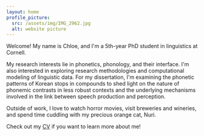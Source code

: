 ```yaml
---
layout: home
profile_picture:
  src: /assets/img/IMG_2962.jpg
  alt: website picture
---
```


<p>
    Welcome! My name is Chloe, and I'm a 5th-year PhD student in linguistics at Cornell. 
</p>

<p>
    My research interests lie in phonetics, phonology, and their interface. I'm also  interested in exploring research methodologies and computational modeling of linguistic data. For my dissertation, I'm examining the phonetic patterns of Korean stops in compounds to shed light on the nature of phonemic contrasts in less robust contexts and the underlying mechanisms involved in the link between speech production and perception. 
</p>

<p>
  Outside of work, I love to watch horror movies, visit breweries and wineries, and spend time cuddling with my precious orange cat, Nuri.
 </p>

<p>
    Check out my <a href="20240718_CV_chloe.pdf">CV</a> if you want to learn more about me!
</p>

